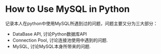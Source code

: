 # How to Use MySQL in Python
记录本人在python中使用MySQL所遇到过的问题，问题主要又分为三大部分：
* DataBase API, 讨论Python数据库API
* Connection Pool, 讨论连接池使用中遇到的问题.
* MySQL, 讨论MySQL本身所带来的问题.
